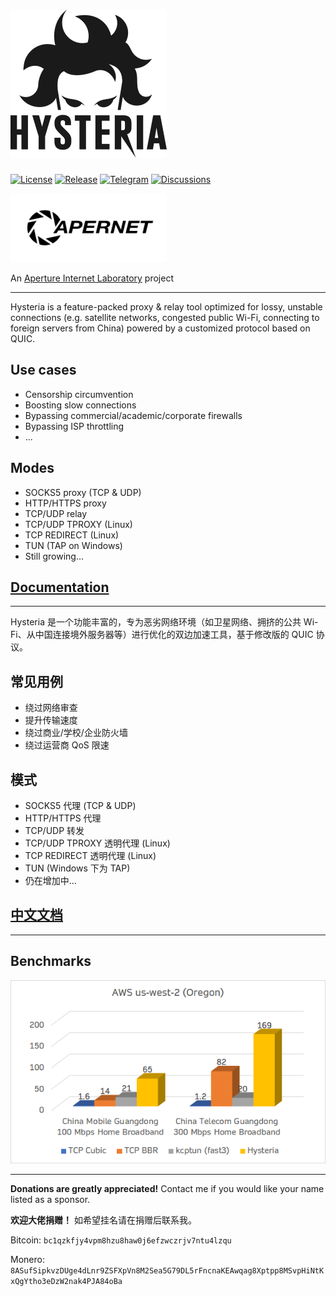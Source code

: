 # ![Logo](docs/logos/readme.png)

[![License][1]][2] [![Release][3]][4] [![Telegram][5]][6] [![Discussions][7]][8]

[1]: https://img.shields.io/badge/license-MIT-blue

[2]: LICENSE.md

[3]: https://img.shields.io/github/v/release/HyNetwork/hysteria?style=flat-square

[4]: https://github.com/HyNetwork/hysteria/releases

[5]: https://img.shields.io/badge/chat-Telegram-blue?style=flat-square

[6]: https://t.me/hysteria_github

[7]: https://img.shields.io/github/discussions/HyNetwork/hysteria?style=flat-square

[8]: https://github.com/HyNetwork/hysteria/discussions

![AperNet](docs/logos/AperNetLogo.png)

An [Aperture Internet Laboratory](https://apernet.io/) project

----------

Hysteria is a feature-packed proxy & relay tool optimized for lossy, unstable connections (e.g. satellite networks,
congested public Wi-Fi, connecting to foreign servers from China) powered by a customized protocol based on QUIC.

## Use cases

- Censorship circumvention
- Boosting slow connections
- Bypassing commercial/academic/corporate firewalls
- Bypassing ISP throttling
- ...

## Modes

- SOCKS5 proxy (TCP & UDP)
- HTTP/HTTPS proxy
- TCP/UDP relay
- TCP/UDP TPROXY (Linux)
- TCP REDIRECT (Linux)
- TUN (TAP on Windows)
- Still growing...

## **[Documentation](https://hysteria.network/)**

----------

Hysteria 是一个功能丰富的，专为恶劣网络环境（如卫星网络、拥挤的公共 Wi-Fi、从中国连接境外服务器等）进行优化的双边加速工具，基于修改版的 QUIC 协议。

## 常见用例

- 绕过网络审查
- 提升传输速度
- 绕过商业/学校/企业防火墙
- 绕过运营商 QoS 限速

## 模式

- SOCKS5 代理 (TCP & UDP)
- HTTP/HTTPS 代理
- TCP/UDP 转发
- TCP/UDP TPROXY 透明代理 (Linux)
- TCP REDIRECT 透明代理 (Linux)
- TUN (Windows 下为 TAP)
- 仍在增加中...

## **[中文文档](https://hysteria.network/zh/)**

----------

## Benchmarks

![Bench](docs/bench/bench.png)

----------

**Donations are greatly appreciated!** Contact me if you would like your name listed as a sponsor.

**欢迎大佬捐赠！** 如希望挂名请在捐赠后联系我。

Bitcoin: `bc1qzkfjy4vpm8hzu8haw0j6efzwczrjv7ntu4lzqu`

Monero: `8ASufSipkvzDUge4dLnr9ZSFXpVn8M2Sea5G79DL5rFncnaKEAwqag8Xptpp8MSvpHiNtKxQgYtho3eDzW2nak4PJA84oBa`
